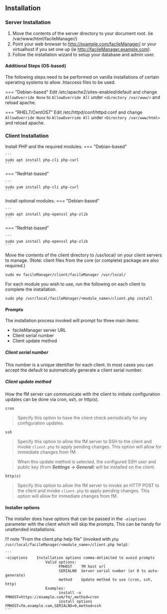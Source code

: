 ## Installation
### Server Installation

1. Move the contents of the server directory to your document root.
   (ie /var/www/html/facileManager/)
2. Point your web browser to http://example.com/facileManager/ or your
   virtualhost if you set one up (ie http://facileManager.example.com).
3. Follow the installation wizard to setup your database and admin user.

#### Additional Steps (OS-based)

The following steps need to be performed on vanilla installations of certain 
operating systems to allow .htaccess files to be used.

=== "Debian-based"
    Edit /etc/apache2/sites-enabled/default and change `AllowOverride None` to `AllowOverride All` under `<directory /var/www/>` and reload apache.

=== "RHEL7/CentOS7"
    Edit /etc/httpd/conf/httpd.conf and change `AllowOverride None` to `AllowOverride All` under `<Directory /var/www/html>` and reload apache.

### Client Installation

Install PHP and the required modules.
=== "Debian-based"

    ```
    sudo apt install php-cli php-curl
    ```

=== "RedHat-based"

    ```
    sudo yum install php-cli php-curl
    ```

Install optional modules.
=== "Debian-based"

    ```
    sudo apt install php-openssl php-zlib
    ```

=== "RedHat-based"

    ```
    sudo yum install php-openssl php-zlib
    ```

Move the contents of the client directory to /usr/local/ on your client
   servers to manage. (Note: client files from the core (or complete) package
   are also required.)
```
sudo mv facileManager/client/facileManager /usr/local/
```

For each module you wish to use, run the following on each client to complete
   the installation.
```
sudo php /usr/local/facileManager/<module_name>/client.php install
```

#### Prompts
The installation process invoked will prompt for three main items:

- facileManager server URL
- Client serial number
- Client update method

##### Client serial number
This number is a unique identifier for each client. In most cases you can accept the default to automatically generate a client serial number.

##### Client update method
How the fM server can communicate with the client to initiate configuration updates can be done via cron, ssh, or http(s).

`cron`
>Specify this option to have the client check periodically for any configuration updates.

`ssh`
>Specify this option to allow the fM server to SSH to the client and invoke `client.php` to apply pending changes. This option will allow for immediate changes from fM.

>When this update method is selected, the configured SSH user and public key (from **_Settings → General_**) will be installed on the client.

`http(s)`
>Specify this option to allow the fM server to invoke an HTTP POST to the client and invoke `client.php` to apply pending changes. This option will allow for immediate changes from fM.

#### Installer options
The installer does have options that can be passed in the `-o|options` parameter with the client which will skip the prompts.  This can be handy for unattended installations.

!!! note "From the client.php help file"
    (invoked with `php /usr/local/facileManager/<module_name>/client.php help`):

    ```
    -o|options    Installation options comma-delimited to avoid prompts
                      Valid options: 
                            FMHOST    fM host url
                            SERIALNO  Server serial number (or 0 to auto-generate)
                            method    Update method to use (cron, ssh, http)
                      Examples:
                            install -o FMHOST=https://example.com/fm/,method=cron
                            install options FMHOST=fm.example.com,SERIALNO=0,method=ssh
    ```